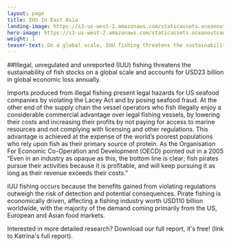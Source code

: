 ```yaml
---
layout: page 
title: IUU In East Asia
landing-image: https://s3-us-west-2.amazonaws.com/staticassets.oceanoutcomes.org/rollover+images/iuu-hover.jpg
hero-image: https://s3-us-west-2.amazonaws.com/staticassets.oceanoutcomes.org/hero+photos/iuuhero.jpg
weight: 1
teaser-text: On a global scale, IUU fishing threatens the sustainability of fish stocks and ecosystems and accounts for USD23 billion in global economic loss annually. Currently, one in four fish is caught and traded illegally. Major seafood importers and retailers in key markets such are liable for the business risks of importing poached wildlife products but can not easily see where the risks occur or pathways to avoid them. 
---
```

##Illegal, unregulated and unreported (IUU) fishing threatens the sustainability of fish stocks on a global scale and accounts for USD23 billion in global economic loss annually. 

Imports produced from illegal fishing present legal hazards for US seafood companies by violating the Lacey Act and by posing seafood fraud.  At the other end of the supply chain the vessel operators who fish illegally enjoy a considerable commercial advantage over legal fishing vessels, by lowering their costs and increasing their profits by not paying for access to marine resources and not complying with licensing and other regulations.  This advantage is achieved at the expense of the world’s poorest populations who rely upon fish as their primary source of protein.  As the Organisation For Economic Co-Operation and Development (OECD) pointed out in a 2005 “Even in an industry as opaque as this, the bottom line is clear; fish pirates pursue their activities because it is profitable, and will keep pursuing it as long as their revenue exceeds their costs.”

IUU fishing occurs because the benefits gained from violating regulations outweigh the risk of detection and potential consequences.  Pirate fishing is economically driven, affecting a fishing industry worth USD110 billion worldwide, with the majority of the demand coming primarily from the US, European and Asian food markets.

Interested in more detailed research? Download our full report, it's free! (link to Katrina's full report). 


